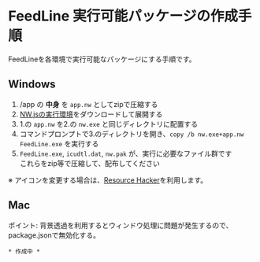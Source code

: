 # FeedLine 実行可能パッケージの作成手順

FeedLineを各環境で実行可能なパッケージにする手順です。

## Windows
1. /app の **中身** を ```app.nw``` としてzipで圧縮する
2. [NW.jsの実行環境](https://github.com/nwjs/nw.js#downloads)をダウンロードして展開する
3. 1.の ```app.nw``` を2.の ```nw.exe``` と同じディレクトリに配置する
4. コマンドプロンプトで3.のディレクトリを開き、```copy /b nw.exe+app.nw FeedLine.exe``` を実行する
5. ```FeedLine.exe```, ```icudtl.dat```, ```nw.pak``` が、実行に必要なファイル群です  
これらをzip等で圧縮して、配布してください

※ アイコンを変更する場合は、[Resource Hacker](http://www.angusj.com/resourcehacker/)を利用します。

## Mac
ポイント: 背景透過を利用するとウィンドウ処理に問題が発生するので、package.jsonで無効化する。

	* 作成中 *
